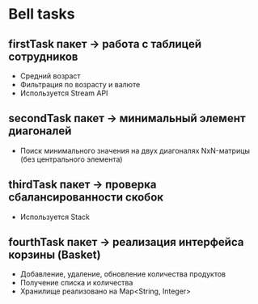 # Bell tasks

## firstTask пакет -> работа с таблицей сотрудников

- Средний возраст
- Фильтрация по возрасту и валюте
- Используется Stream API

## secondTask пакет -> минимальный элемент диагоналей

- Поиск минимального значения на двух диагоналях NxN-матрицы (без центрального элемента)

## thirdTask пакет -> проверка сбалансированности скобок

- Используется Stack

## fourthTask пакет -> реализация интерфейса корзины (Basket)

- Добавление, удаление, обновление количества продуктов
- Получение списка и количества
- Хранилище реализовано на Map<String, Integer>
